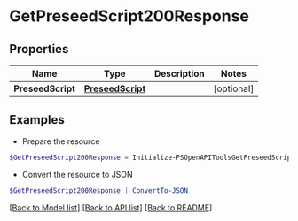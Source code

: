 # GetPreseedScript200Response
## Properties

Name | Type | Description | Notes
------------ | ------------- | ------------- | -------------
**PreseedScript** | [**PreseedScript**](PreseedScript.md) |  | [optional] 

## Examples

- Prepare the resource
```powershell
$GetPreseedScript200Response = Initialize-PSOpenAPIToolsGetPreseedScript200Response  -PreseedScript null
```

- Convert the resource to JSON
```powershell
$GetPreseedScript200Response | ConvertTo-JSON
```

[[Back to Model list]](../README.md#documentation-for-models) [[Back to API list]](../README.md#documentation-for-api-endpoints) [[Back to README]](../README.md)


